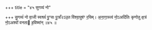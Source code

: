 +++
title = "४५ सुगव्यं नो"

+++
सु॒गव्यं॑ नो वा॒जी स्वश्व्यं॑ पु॒ꣳसः पु॒त्राँ२ऽउ॒त वि॑श्वा॒पुष॑ꣳ र॒यिम्। अ॒ना॒गा॒स्त्वं नो॒ऽअदि॑तिः कृणोतु क्ष॒त्रं नो॒ऽअश्वो॑ वनता ह॒विष्मा॑न् ॥४५ ॥